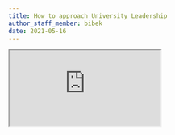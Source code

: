 ```yaml
---
title: How to approach University Leadership
author_staff_member: bibek
date: 2021-05-16
---
```


<iframe src="https://docs.google.com/document/d/e/2PACX-1vT2E81m6A8FuqZ919XmSEUX2ERMjU3yXpz9Zf6stOnPkNU6EqWG4ZbNlNtwcDMPwOupJfWVe9DixMjJ/pub?embedded=true"></iframe>

